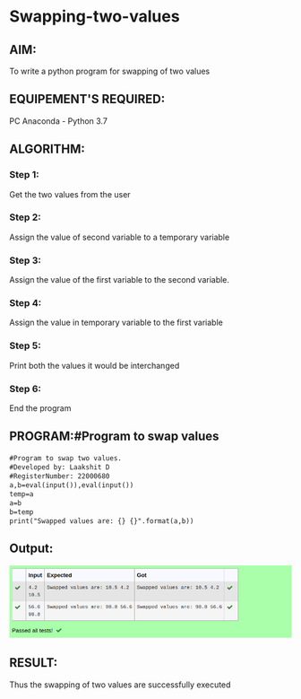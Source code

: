 # Swapping-two-values
## AIM:
To write a python program for swapping of two values
## EQUIPEMENT'S REQUIRED: 
PC
Anaconda - Python 3.7
## ALGORITHM: 
### Step 1:
Get the two values from the user
### Step 2: 
Assign the value of second variable to a temporary variable 
### Step 3: 
Assign the value of the first variable to the second variable.
### Step 4:  
Assign the value in temporary variable to the first variable
### Step 5: 
Print both the values it would be interchanged
### Step 6: 
End the program
## PROGRAM:#Program to swap values
```
#Program to swap two values.
#Developed by: Laakshit D
#RegisterNumber: 22000680
a,b=eval(input()),eval(input())
temp=a
a=b
b=temp
print("Swapped values are: {} {}".format(a,b))
```
## Output:
![outout](/images/Screenshot%20from%202022-12-24%2014-20-40.png)
## RESULT:
Thus the swapping of two values are successfully executed



